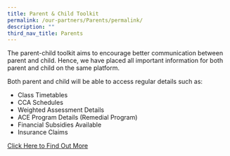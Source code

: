 ```yaml
---
title: Parent & Child Toolkit
permalink: /our-partners/Parents/permalink/
description: ""
third_nav_title: Parents
---
```

The parent-child toolkit aims to encourage better communication between parent and child. Hence, we have placed all important information for both parent and child on the same platform.

Both parent and child will be able to access regular details such as:

- Class Timetables
- CCA Schedules
- Weighted Assessment Details
- ACE Program Details (Remedial Program)
- Financial Subsidies Available
- Insurance Claims

[Click Here to Find Out More](https://sites.google.com/moe.edu.sg/parentssupportwithwoodgrovesec/home?authuser=0)